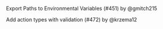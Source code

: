 Export Paths to Environmental Variables (#451) by @gmitch215

Add action types with validation (#472) by @krzema12
